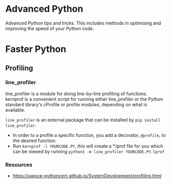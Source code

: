 # Advanced Python
Advanced Python tips and tricks. This includes methods in optimising and improving the speed of your Python code.

# Faster Python
## Profiling
### line_profiler
line_profiler is a module for doing line-by-line profiling of functions. kernprof is a convenient script for running either line_profiler or the Python standard library's cProfile or profile modules, depending on what is available.

`line_profiler` is an external package that can be installed by `pip install line_profiler`.

* In order to a profile a specific function, you add a decorator, `@profile`, to the desired function.
* Run `kernprof -l YOURCODE.PY`, this will create a *.lprof file for you which can be viewed by running `python3 -m line_profiler YOURCODE.PY.lprof`

### Resources
* https://uwpce-pythoncert.github.io/SystemDevelopment/profiling.html


